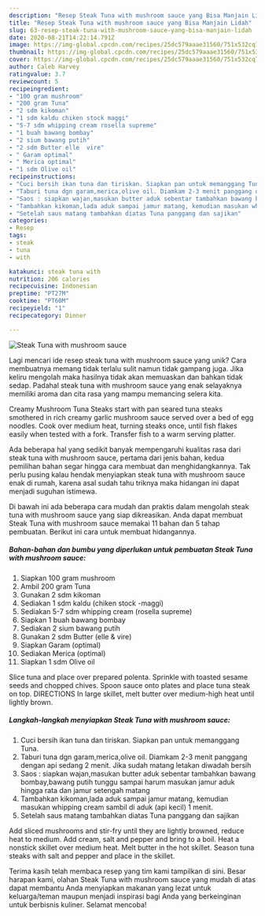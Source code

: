```yaml
---
description: "Resep Steak Tuna with mushroom sauce yang Bisa Manjain Lidah"
title: "Resep Steak Tuna with mushroom sauce yang Bisa Manjain Lidah"
slug: 63-resep-steak-tuna-with-mushroom-sauce-yang-bisa-manjain-lidah
date: 2020-08-21T14:22:14.791Z
image: https://img-global.cpcdn.com/recipes/25dc579aaae31560/751x532cq70/steak-tuna-with-mushroom-sauce-foto-resep-utama.jpg
thumbnail: https://img-global.cpcdn.com/recipes/25dc579aaae31560/751x532cq70/steak-tuna-with-mushroom-sauce-foto-resep-utama.jpg
cover: https://img-global.cpcdn.com/recipes/25dc579aaae31560/751x532cq70/steak-tuna-with-mushroom-sauce-foto-resep-utama.jpg
author: Caleb Harvey
ratingvalue: 3.7
reviewcount: 5
recipeingredient:
- "100 gram mushroom"
- "200 gram Tuna"
- "2 sdm kikoman"
- "1 sdm kaldu chiken stock maggi"
- "5-7 sdm whipping cream rosella supreme"
- "1 buah bawang bombay"
- "2 sium bawang putih"
- "2 sdm Butter elle  vire"
- " Garam optimal"
- " Merica optimal"
- "1 sdm Olive oil"
recipeinstructions:
- "Cuci bersih ikan tuna dan tiriskan. Siapkan pan untuk memanggang Tuna."
- "Taburi tuna dgn garam,merica,olive oil. Diamkam 2-3 menit panggang dengan api sedang 2 menit. Jika sudah matang letakan diwadah bersih"
- "Saos : siapkan wajan,masukan butter aduk sebentar tambahkan bawang bombay,bawang putih tunggu sampai harum masukan jamur aduk hingga rata dan jamur setengah matang"
- "Tambahkan kikoman,lada aduk sampai jamur matang, kemudian masukan whipping cream sambil di aduk (api kecil) 1 menit."
- "Setelah saus matang tambahkan diatas Tuna panggang dan sajikan"
categories:
- Resep
tags:
- steak
- tuna
- with

katakunci: steak tuna with 
nutrition: 206 calories
recipecuisine: Indonesian
preptime: "PT27M"
cooktime: "PT60M"
recipeyield: "1"
recipecategory: Dinner

---
```



![Steak Tuna with mushroom sauce](https://img-global.cpcdn.com/recipes/25dc579aaae31560/751x532cq70/steak-tuna-with-mushroom-sauce-foto-resep-utama.jpg)

Lagi mencari ide resep steak tuna with mushroom sauce yang unik? Cara membuatnya memang tidak terlalu sulit namun tidak gampang juga. Jika keliru mengolah maka hasilnya tidak akan memuaskan dan bahkan tidak sedap. Padahal steak tuna with mushroom sauce yang enak selayaknya memiliki aroma dan cita rasa yang mampu memancing selera kita.

Creamy Mushroom Tuna Steaks start with pan seared tuna steaks smothered in rich creamy garlic mushroom sauce served over a bed of egg noodles. Cook over medium heat, turning steaks once, until fish flakes easily when tested with a fork. Transfer fish to a warm serving platter.

Ada beberapa hal yang sedikit banyak mempengaruhi kualitas rasa dari steak tuna with mushroom sauce, pertama dari jenis bahan, kedua pemilihan bahan segar hingga cara membuat dan menghidangkannya. Tak perlu pusing kalau hendak menyiapkan steak tuna with mushroom sauce enak di rumah, karena asal sudah tahu triknya maka hidangan ini dapat menjadi suguhan istimewa.


Di bawah ini ada beberapa cara mudah dan praktis dalam mengolah steak tuna with mushroom sauce yang siap dikreasikan. Anda dapat membuat Steak Tuna with mushroom sauce memakai 11 bahan dan 5 tahap pembuatan. Berikut ini cara untuk membuat hidangannya.

<!--inarticleads1-->

##### Bahan-bahan dan bumbu yang diperlukan untuk pembuatan Steak Tuna with mushroom sauce:

1. Siapkan 100 gram mushroom
1. Ambil 200 gram Tuna
1. Gunakan 2 sdm kikoman
1. Sediakan 1 sdm kaldu (chiken stock -maggi)
1. Sediakan 5-7 sdm whipping cream (rosella supreme)
1. Siapkan 1 buah bawang bombay
1. Sediakan 2 sium bawang putih
1. Gunakan 2 sdm Butter (elle &amp; vire)
1. Siapkan  Garam (optimal)
1. Sediakan  Merica (optimal)
1. Siapkan 1 sdm Olive oil


Slice tuna and place over prepared polenta. Sprinkle with toasted sesame seeds and chopped chives. Spoon sauce onto plates and place tuna steak on top. DIRECTIONS In large skillet, melt butter over medium-high heat until lightly brown. 

<!--inarticleads2-->

##### Langkah-langkah menyiapkan Steak Tuna with mushroom sauce:

1. Cuci bersih ikan tuna dan tiriskan. Siapkan pan untuk memanggang Tuna.
1. Taburi tuna dgn garam,merica,olive oil. Diamkam 2-3 menit panggang dengan api sedang 2 menit. Jika sudah matang letakan diwadah bersih
1. Saos : siapkan wajan,masukan butter aduk sebentar tambahkan bawang bombay,bawang putih tunggu sampai harum masukan jamur aduk hingga rata dan jamur setengah matang
1. Tambahkan kikoman,lada aduk sampai jamur matang, kemudian masukan whipping cream sambil di aduk (api kecil) 1 menit.
1. Setelah saus matang tambahkan diatas Tuna panggang dan sajikan


Add sliced mushrooms and stir-fry until they are lightly browned, reduce heat to medium. Add cream, salt and pepper and bring to a boil. Heat a nonstick skillet over medium heat. Melt butter in the hot skillet. Season tuna steaks with salt and pepper and place in the skillet. 

Terima kasih telah membaca resep yang tim kami tampilkan di sini. Besar harapan kami, olahan Steak Tuna with mushroom sauce yang mudah di atas dapat membantu Anda menyiapkan makanan yang lezat untuk keluarga/teman maupun menjadi inspirasi bagi Anda yang berkeinginan untuk berbisnis kuliner. Selamat mencoba!
